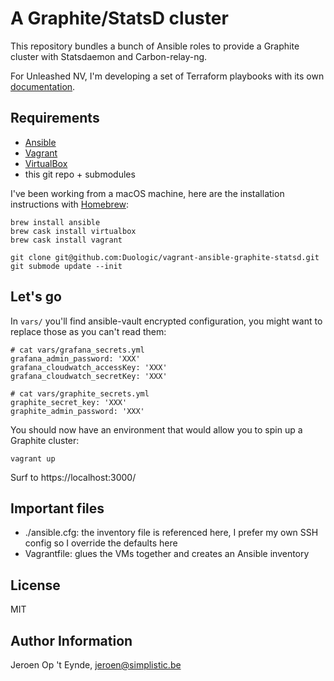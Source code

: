 A Graphite/StatsD cluster
=========================

This repository bundles a bunch of Ansible roles to provide a Graphite cluster with Statsdaemon and Carbon-relay-ng.

For Unleashed NV, I'm developing a set of Terraform playbooks with its own [documentation](tf/README.md).

Requirements
------------

- [Ansible](https://docs.ansible.com/)
- [Vagrant](https://www.vagrantup.com/)
- [VirtualBox](https://www.virtualbox.org/)
- this git repo + submodules

I've been working from a macOS machine, here are the installation instructions with [Homebrew](https://brew.sh/):

    brew install ansible
    brew cask install virtualbox
    brew cask install vagrant

    git clone git@github.com:Duologic/vagrant-ansible-graphite-statsd.git
    git submode update --init

Let's go
--------

In `vars/` you'll find ansible-vault encrypted configuration, you might want to replace those as you can't read them:

    # cat vars/grafana_secrets.yml
    grafana_admin_password: 'XXX'
    grafana_cloudwatch_accessKey: 'XXX'
    grafana_cloudwatch_secretKey: 'XXX'

    # cat vars/graphite_secrets.yml
    graphite_secret_key: 'XXX'
    graphite_admin_password: 'XXX'

You should now have an environment that would allow you to spin up a Graphite cluster:

    vagrant up

Surf to https://localhost:3000/

Important files
---------------

- ./ansible.cfg: the inventory file is referenced here, I prefer my own SSH config so I override the defaults here
- Vagrantfile: glues the VMs together and creates an Ansible inventory

License
-------

MIT

Author Information
------------------

Jeroen Op 't Eynde, jeroen@simplistic.be
